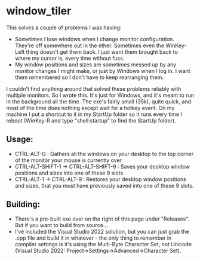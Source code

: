 # window_tiler

This solves a couple of problems I was having:
 - Sometimes I lose windows when I change monitor configuration. They're off somewhere out in the ether. Sometimes even the WinKey-Left thing doesn't get them back. I just want them brought back to where my cursor is, every time without fuss.
 - My window positions and sizes are sometimes messed up by any monitor changes I might make, or just by Windows when I log in. I want them remembered so I don't have to keep rearranging them.

I couldn't find anything around that solved these problems reliably with multiple monitors. So I wrote this.
It's just for Windows, and it's meant to run in the background all the time. The exe's fairly small (35k), quite quick, and most of the time does nothing except wait for a hotkey event. On my machine I put a shortcut to it in my StartUp folder so it runs every time I reboot (WinKey-R and type "shell:startup" to find the StartUp folder).

## Usage:
 - CTRL-ALT-G : Gathers all the windows on your desktop to the top corner of the monitor your mouse is currently over.
 - CTRL-ALT-SHIFT-1 -> CTRL-ALT-SHIFT-9 : Saves your desktop window positions and sizes into one of these 9 slots.
 - CTRL-ALT-1 -> CTRL-ALT-9 : Restores your desktop window positions and sizes, that you must have previously saved into one of these 9 slots.
 
## Building:
 - There's a pre-built exe over on the right of this page under "Releases". But if you want to build from source...
 - I've included the Visual Studio 2022 solution, but you can just grab the .cpp file and build it in whatever - the only thing to remember in compiler settings is it's using the Multi-Byte Character Set, not Unicode (Visual Studio 2022: Project->Settings->Advanced->Character Set).
